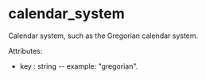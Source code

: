 # calendar_system

Calendar system, such as the Gregorian calendar system.

Attributes:

* key : string -- example: "gregorian".
